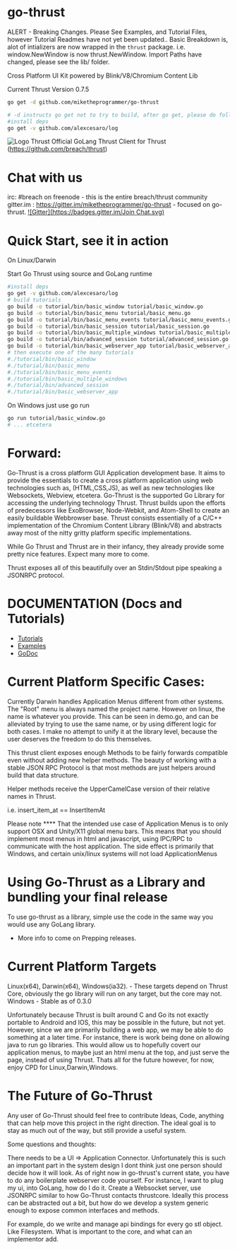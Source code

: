 go-thrust
=========

ALERT - Breaking Changes.
Please See Examples, and Tutorial Files, however Tutorial Readmes have not yet been updated..
Basic Breakdown is, alot of intializers are now wrapped in the `thrust` package.
i.e. window.NewWindow is now thrust.NewWindow.
Import Paths have changed, please see the lib/ folder.

Cross Platform UI Kit powered by Blink/V8/Chromium Content Lib

Current Thrust Version 0.7.5

```bash
go get -d github.com/miketheprogrammer/go-thrust

# -d instructs go get not to try to build, after go get, please do following the install instructions
#install deps
go get -v github.com/alexcesaro/log
```

![Logo Thrust](http://i.imgur.com/DwFKI0J.png)
Official GoLang Thrust Client for Thrust (https://github.com/breach/thrust)

Chat with us
==================
irc: #breach on freenode - this is the entire breach/thrust community
gitter.im : https://gitter.im/miketheprogrammer/go-thrust - focused on go-thrust.
[![Gitter](https://badges.gitter.im/Join Chat.svg)](https://gitter.im/miketheprogrammer/go-thrust?utm_source=badge&utm_medium=badge&utm_campaign=pr-badge&utm_content=badge)


Quick Start, see it in action
==================
On Linux/Darwin

Start Go Thrust using source and GoLang runtime
```bash
#install deps
go get -v github.com/alexcesaro/log
# build tutorials
go build -o tutorial/bin/basic_window tutorial/basic_window.go
go build -o tutorial/bin/basic_menu tutorial/basic_menu.go
go build -o tutorial/bin/basic_menu_events tutorial/basic_menu_events.go
go build -o tutorial/bin/basic_session tutorial/basic_session.go
go build -o tutorial/bin/basic_multiple_windows tutorial/basic_multiple_windows.go
go build -o tutorial/bin/advanced_session tutorial/advanced_session.go
go build -o tutorial/bin/basic_webserver_app tutorial/basic_webserver_app.go
# then execute one of the many tutorials
#./tutorial/bin/basic_window
#./tutorial/bin/basic_menu
#./tutorial/bin/basic_menu_events
#./tutorial/bin/basic_multiple_windows
#./tutorial/bin/advanced_session
#./tutorial/bin/basic_webserver_app
```

On Windows just use go run
```bash
go run tutorial/basic_window.go
# ... etcetera
```

Forward:
==================
Go-Thrust is a cross platform GUI Application development base. It aims to provide the
essentials to create a cross platform application using web technologies such as, (HTML,CSS,JS),
as well as new technologies like Websockets, Webview, etcetera. Go-Thrust is the supported Go Library for accessing the underlying technology Thrust. Thrust builds upon the efforts of predecessors like ExoBrowser, Node-Webkit, and Atom-Shell to create an easily buildable Webbrowser base. Thrust consists essentially of a C/C++ implementation of the Chromium Content Library (Blink/V8) and abstracts away most of the nitty gritty platform specific implementations.

While Go Thrust and Thrust are in their infancy, they already provide some pretty nice features.
Expect many more to come.

Thrust exposes all of this beautifully over an Stdin/Stdout pipe speaking a JSONRPC protocol.

DOCUMENTATION (Docs and Tutorials)
================
* [Tutorials](https://github.com/miketheprogrammer/go-thrust/tree/master/tutorials)
* [Examples](https://github.com/miketheprogrammer/go-thrust/tree/master/examples)
* [GoDoc](http://godoc.org/github.com/miketheprogrammer/go-thrust)


Current Platform Specific Cases:
================
Currently Darwin handles Application Menus different from other systems.
The "Root" menu is always named the project name. However on linux, the name is whatever you provide. This can be seen in demo.go, and can be alleviated by trying to use the same name, or by using different logic for both cases. I make no attempt to unify it at the library level, because the user deserves the freedom to do this themselves.

This thrust client exposes enough Methods to be fairly forwards compatible even without adding new helper methods. The beauty of working with a stable JSON RPC Protocol is that most methods are just helpers around build that data structure.

Helper methods receive the UpperCamelCase version of their relative names in Thrust.

i.e. insert_item_at == InsertItemAt

Please note **** That the intended use case of Application Menus is to only support 
OSX and Unity/X11 global menu bars. This means that you should implement most menus in html and javascript, using IPC/RPC to communicate with the host application. The side effect is primarily that Windows, and certain unix/linux systems will not load ApplicationMenus 


Using Go-Thrust as a Library and bundling your final release
==========================
To use go-thrust as a library, simple use the code in the same way you would use any GoLang library.

- More info to come on Prepping releases.

Current Platform Targets
================
Linux(x64), Darwin(x64), Windows(ia32). - These targets depend on Thrust Core, obviously the go library will run on any target, but the core may not.
Windows - Stable as of 0.3.0

Unfortunately because Thrust is built around C and Go its not exactly portable to Android and IOS, this may be possible in the future, but not yet. However, since we are primarily building a web app, we may be able to do something at a later time. For instance, there is work being done on allowing java to run go libraries. This would allow us to hopefully covert our application menus, to maybe just an html menu at the top, and just serve the page, instead of using Thrust. Thats all for the future however, for now, enjoy CPD for Linux,Darwin,Windows.


The Future of Go-Thrust
================
Any user of Go-Thrust should feel free to contribute Ideas, Code, anything that can help move this project in the right direction. The ideal goal is to stay as much out of the way, but still provide a useful system.

Some questions and thoughts:

There needs to be a UI => Application Connector. Unfortunately this is such an important part in the system design I dont think just one person should decide how it will look. As of right now in go-thrust's current state, you have to do any boilerplate webserver code yourself. For instance, I want to plug my ui, into GoLang, how do I do it. Create a Websocket server, use JSONRPC similar to how Go-Thrust contacts thrustcore. Ideally this process can be abstracted out a bit, but how do we develop a system generic enough to expose common interfaces and methods. 

For example, do we write and manage api bindings for every go stl object. Like Filesystem. What is important to the core, and what can an implementor add.




```


